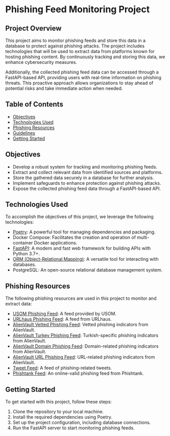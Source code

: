 # Phishing Feed Monitoring Project

## Project Overview

This project aims to monitor phishing feeds and store this data in a database to protect against phishing attacks. The project includes technologies that will be used to extract data from platforms known for hosting phishing content. By continuously tracking and storing this data, we enhance cybersecurity measures.

Additionally, the collected phishing feed data can be accessed through a FastAPI-based API, providing users with real-time information on phishing threats. This proactive approach allows organizations to stay ahead of potential risks and take immediate action when needed.

## Table of Contents

- [Objectives](#objectives)
- [Technologies Used](#technologies-used)
- [Phishing Resources](#phishing-resources)
- [Guidelines](#guidelines)
- [Getting Started](#getting-started)


## Objectives

- Develop a robust system for tracking and monitoring phishing feeds.
- Extract and collect relevant data from identified sources and platforms.
- Store the gathered data securely in a database for further analysis.
- Implement safeguards to enhance protection against phishing attacks.
- Expose the collected phishing feed data through a FastAPI-based API.

## Technologies Used

To accomplish the objectives of this project, we leverage the following technologies:

- [Poetry](https://python-poetry.org/docs/): A powerful tool for managing dependencies and packaging.
- Docker Compose: Facilitates the creation and operation of multi-container Docker applications.
- [FastAPI](https://fastapi.tiangolo.com/tr/): A modern and fast web framework for building APIs with Python 3.7+.
- [ORM (Object-Relational Mapping)](https://docs.sqlalchemy.org/en/20/orm/): A versatile tool for interacting with databases.
- PostgreSQL: An open-source relational database management system.

## Phishing Resources

The following phishing resources are used in this project to monitor and extract data:

- [USOM Phishing Feed](https://www.usom.gov.tr/url-list.txt): A feed provided by USOM.
- [URLhaus Phishing Feed](https://urlhaus.abuse.ch/downloads/text_online/): A feed from URLhaus.
- [AlienVault Vetted Phishing Feed](https://otx.alienvault.com/otxapi/pulses/60a794fa6de6293139323f21/indicators/?sort=-created&limit=10000&page=1): Vetted phishing indicators from AlienVault.
- [AlienVault Turkey Phishing Feed](https://otx.alienvault.com/otxapi/pulses/64b13f10dd3a7cdbcecd89b7/indicators/?sort=-created&limit=1000&page=1): Turkish-specific phishing indicators from AlienVault.
- [AlienVault Domain Phishing Feed](https://otx.alienvault.com/otxapi/pulses/64b13f10dd3a7cdbcecd89b7/indicators/?sort=-created&limit=1000&page=1): Domain-related phishing indicators from AlienVault.
- [AlienVault URL Phishing Feed](https://otx.alienvault.com/otxapi/pulses/5e98271289d56c79998870d9/indicators/?sort=-created&limit=10000&page=1): URL-related phishing indicators from AlienVault.
- [Tweet Feed](https://raw.githubusercontent.com/0xDanielLopez/TweetFeed/master/year.csv): A feed of phishing-related tweets.
- [Phishtank Feed](https://data.phishtank.com/data/online-valid.csv): An online-valid phishing feed from Phishtank.



## Getting Started

To get started with this project, follow these steps:

1. Clone the repository to your local machine.
2. Install the required dependencies using Poetry.
3. Set up the project configuration, including database connections.
4. Run the FastAPI server to start monitoring phishing feeds.


